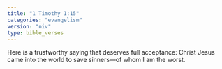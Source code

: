 ```yaml
---
title: "1 Timothy 1:15"
categories: "evangelism"
version: "niv"
type: bible_verses
---
```


Here is a trustworthy saying that deserves full acceptance: Christ Jesus came into the world to save sinners—of whom I am the worst.